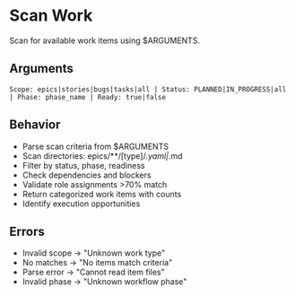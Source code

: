 # Scan Work

Scan for available work items using $ARGUMENTS.

## Arguments
`Scope: epics|stories|bugs|tasks|all | Status: PLANNED|IN_PROGRESS|all | Phase: phase_name | Ready: true|false`

## Behavior
- Parse scan criteria from $ARGUMENTS
- Scan directories: epics/**/[type]/*.yaml|*.md
- Filter by status, phase, readiness
- Check dependencies and blockers
- Validate role assignments >70% match
- Return categorized work items with counts
- Identify execution opportunities

## Errors
- Invalid scope → "Unknown work type"
- No matches → "No items match criteria"
- Parse error → "Cannot read item files"
- Invalid phase → "Unknown workflow phase"